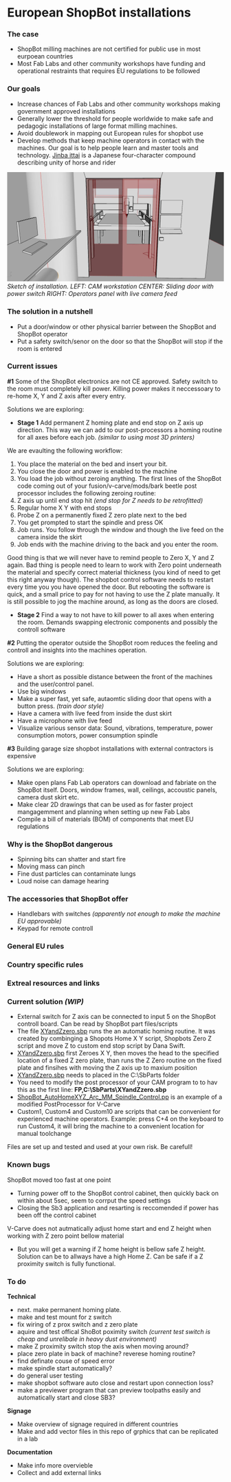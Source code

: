# European ShopBot installations

### The case

* ShopBot milling machines are not certified for public use in most eurpoean countries
* Most Fab Labs and other community workshops have funding and operational restraints that requires EU regulations to be followed

### Our goals

* Increase chances of Fab Labs and other community workshops making government approved installations
* Generally lower the threshold for people worldwide to make safe and pedagogic installations of large format milling machines.
* Avoid doublework in mapping out European rules for shopbot use
* Develop methods that keep machine operators in contact with the machines. Our goal is to help people learn and master tools and technology. [Jinba ittai](https://en.wikipedia.org/wiki/Jinba_ittai) is a Japanese four-character compound describing unity of horse and rider

![Installation sketch](./img/ShopBot-safety-door-sketch.jpg)
*Sketch of installation. LEFT: CAM workstation  CENTER: Sliding door with power switch  RIGHT: Operators panel with live camera feed*

### The solution in a nutshell

* Put a door/window or other physical barrier between the ShopBot and ShopBot operator
* Put a safety switch/senor on the door so that the ShopBot will stop if the room is entered

### Current issues

**#1** Some of the ShopBot electronics are not CE approved. Safety switch to the room must completely kill power. Killing power makes it neccessoary to re-home X, Y and Z axis after every entry.

Solutions we are exploring:
* **Stage 1** Add permanent Z homing plate and end stop on Z axis up direction. This way we can add to our post-processors a homing routine for all axes before each job. *(similar to using most 3D printers)*

We are evaulting the following workflow:

1. You place the material on the bed and insert your bit.
2. You close the door and power is enabled to the machine
3. You load the job without zeroing anything. The first lines of the ShopBot code coming out of your fusion/v-carve/mods/bark beetle post processor includes the following zeroing routine:
4. Z axis up until end stop hit *(end stop for Z needs to be retrofitted)*
5. Regular home X Y with end stops
6. Probe Z on a permanently fixed Z zero plate next to the bed
7. You get prompted to start the spindle and press OK
8. Job runs. You follow through the window and though the live feed on the camera inside the skirt
9. Job ends with the machine driving to the back and you enter the room.

Good thing is that we will never have to remind people to Zero X, Y and Z again. Bad thing is people need to learn to work with Zero point underneath the material and specify correct material thickness (you kind of need to get this right anyway though). The shopbot control software needs to  restart every time you you have opened the door. But rebooting the software is quick, and a small price to pay for not having to use the Z plate manually. It is still possible to jog the machine around, as long as the doors are closed.

* **Stage 2** Find a way to not have to kill power to all axes when entering the room. Demands swapping electronic components and possibly the controll software

**#2** Putting the operator outside the ShopBot room reduces the feeling and controll and insights into the machines operation.

Solutions we are exploring:
* Have a short as possible distance between the front of the machines and the user/control panel.
* Use big windows
* Make a super fast, yet safe, autaomtic sliding door that opens with a button press. *(train door style)*
* Have a camera with live feed from inside the dust skirt
* Have a microphone with live feed
* Visualize various sensor data: Sound, vibrations, temperature, power consumption motors, power consumption spindle

**#3** Building garage size shopbot installations with external contractors is expensive

Solutions we are exploring:
* Make open plans Fab Lab operators can download and fabriate on the ShopBot itself. Doors, window frames, wall, ceilings, accoustic panels, camera dust skirt etc.
* Make clear 2D drawings that can be used as for faster project mangagemment and planning when setting up new Fab Labs
* Compile a bill of materials (BOM) of components that meet EU regulations


### Why is the ShopBot dangerous

* Spinning bits can shatter and start fire
* Moving mass can pinch
* Fine dust particles can contaminate lungs
* Loud noise can damage hearing


### The accessories that ShopBot offer

* Handlebars with switches *(apparently not enough to make the machine EU approvable)*
* Keypad for remote controll

### General EU rules

### Country specific rules

### Extreal resources and links

### Current solution *(WIP)*

* External switch for Z axis can be connected to input 5 on the ShopBot controll board. Can be read by ShopBot part files/scripts
* The file [XYandZzero.sbp](./ShopBot-config-files/XYandZzero.sbp) runs the an automatic homing routine. It was created by combinging a Shopots Home X Y script, Shopbots Zero Z script and move Z to custom end stop script by Dana Swift.
* [XYandZzero.sbp](./ShopBot-config-files/XYandZzero.sbp) first Zeroes X Y, then moves the head to the specified location of a fixed Z zero plate, than runs the Z Zero routine on the fixed plate and finsihes with moving the Z axis up to maxium position
* [XYandZzero.sbp](./ShopBot-config-files/XYandZzero.sbp) needs to placed in the C:\SbParts folder
* You need to modify the post processor of your CAM program to to hav this as the first line: **FP,C:\SbParts\XYandZzero.sbp**
* [ShopBot_AutoHomeXYZ_Arc_MM_Spindle_Control.pp](./post-processors/v-carve/ShopBot_AutoHomeXYZ_Arc_MM_Spindle_Control.pp) is an example of a modified PostProcessor for V-Carve
* Custom1, Custom4 and Custom10 are scripts that can be convenient for experienced machine operators. Example: press C+4 on the keyboard to run Custom4, it will bring the machine to a convenient location for manual toolchange

Files are set up and tested and used at your own risk. Be carefull!

### Known bugs

ShopBot moved too fast at one point
* Turning power off to the ShopBot control cabinet, then quickly back on within about 5sec, seem to corrput the speed settings
* Closing the Sb3 application and resarting is reccomended if power has been off the control cabinet

V-Carve does not autmatically adjust home start and end Z height when working with Z zero point bellow material
* But you will get a warning if Z home height is bellow safe Z height. Solution can be to allways have a high Home Z. Can be safe if a Z proximity switch is fully functional.


### To do

**Technical**
* next. make permanent homing plate.
* make and test mount for z switch
* fix wiring of z prox switch and z zero plate
* aquire and test offical ShoBot poximity switch *(current test switch is cheap and unrelibale in heavy dust environment)*
* make Z proximity switch stop the axis when moving around?
* place zero plate in back of machine? reverese homing routine?
* find definate couse of speed error
* make spindle start automatically?
* do general user testing
* make shopbot software auto close and restart upon connection loss?
* make a previewer program that can preview toolpaths easily and automatically start and close SB3?

**Signage**
* Make overview of signage required in different countries
* Make and add vector files in this repo of grphics that can be replicated in a lab

**Documentation**
* Make info more overvieble
* Collect and add external links


